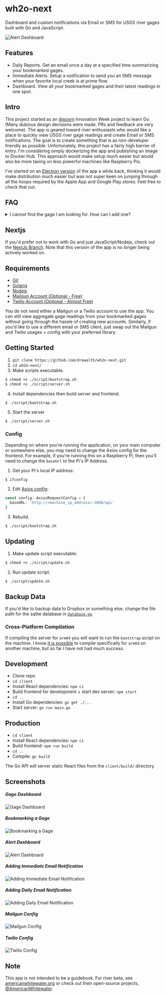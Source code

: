 # wh2o-next

Dashboard and custom notifications via Email or SMS for USGS river gages built with Go and JavaScript.

![Alert Dashboard](/client/public/wh2o-next-alert-01.png)

## Features

- Daily Reports. Get an email once a day at a specified time summarizing your bookmarked gages.
- Immediate Alerts. Setup a notification to send you an SMS message when your favorite local creek is at prime flow.
- Dashboard. View all your bookmarked gages and their latest readings in one spot.

## Intro

This project started as an [@sovrn](https://github.com/sovrn) Innovation Week project to learn Go (Many dubious design decisions were made. PRs and feedback are very welcome). The app is geared toward river enthusiasts who would like a place to quickly view USGS river gage readings and create Email or SMS notifications. The goal is to create something that is as non-developer friendly as possible. Unfortunately, this project has a fairly high barrier of entry. I'm considering simply dockerizing the app and publishing an image to Docker Hub. This approach would make setup much easier but would also be more taxing on less powerful machines like Raspberry Pis.

I've started on an [Electron version](https://github.com/drewalth/wh2o-desktop) of the app a while back, thinking it would make distribution much easier but was not super keen on jumping through all the hoops required by the Apple App and Google Play stores. Feel free to check that out.

## FAQ

<details>
<summary>
I cannot find the gage I am looking for. How can I add one?
</summary>

If you cannot find a USGS gage in the set, you can manually insert the gage's site number in the input when adding a bookmark. Alternatively, you can add the gage to the source JSON file. See all [gage sources](/core/lib/sources).

![USGS Page](/client/public/wh2o-next-gage-site-01.png)

</details>

## Nextjs

If you'd prefer not to work with Go and just JavaScript/Nodejs, check out the [NextJs Branch](https://github.com/drewalth/wh2o-next/tree/nextjs). Note that this version of the app is no longer being actively worked on.

## Requirements

- [Git](https://git-scm.com/)
- [Golang](https://go.dev/)
- [Nodejs](https://nodejs.org/en/)
- [Mailgun Account (Optional - Free)](https://www.mailgun.com/)
- [Twilio Account (Optional - Almost Free)](https://www.twilio.com/docs/sms)

You do not _need_ either a Mailgun or a Twilio account to use the app. You can still view aggregate gage readings from your bookmarked gages without going through the hassle of creating new accounts. Similarly, if you'd like to use a different email or SMS client, just swap out the Mailgun and Twilio usages + config with your preferred library.

## Getting Started

1. `git clone https://github.com/drewalth/wh2o-next.git`
2. `cd wh2o-next/`
3. Make scripts executable.

```sh
$ chmod +x ./script/bootstrap.sh
$ chmod +x ./script/server.sh
```

4. Install dependencies then build server and frontend.

```sh
$ ./script/bootstrap.sh
```

5. Start the server

```sh
$ ./script/server.sh
```

### Config

Depending on where you're running the application, on your main computer or somewhere else, you may need to change the Axios config for the frontend. For example, if you're running this on a Raspberry Pi, then you'll need to change the `baseUrl` to the Pi's IP Address.

1. Get your Pi's local IP address:

```sh
$ ifconfig
```

2. Edit [Axios config](/client/src/lib/http.ts):

```ts
const config: AxiosRequestConfig = {
  baseURL: 'http://<machine_ip_address>:3000/api'
}
```

3. Rebuild.

```sh
$ ./script/bootstrap.sh
```

## Updating

1. Make update script executable:

```sh
$ chmod +x ./script/update.sh
```

2. Run update script:

```sh
$ ./script/update.sh
```

## Backup Data

If you'd like to backup data to Dropbox or something else, change the file path for the sqlite database in [`database.go`](/database/database.go).

### Cross-Platform Compilation

If compiling the server for `arm64` you will want to run the `bootstrap` script on the machine. I know [it is possible](https://mansfield-devine.com/speculatrix/2019/02/go-on-raspberry-pi-simple-cross-compiling/) to compile specifically for `arm64` on another machine, but so far I have not had much success.

## Development

- Clone repo
- `cd client`
- Install React dependencies: `npm ci`
- Build frontend for development + start dev server: `npm start`
- `cd ..`
- Install Go dependencies: `go get ./...`
- Start server: `go run main.go`

## Production

- `cd client`
- Install React dependencies: `npm ci`
- Build frontend: `npm run build`
- `cd ..`
- Compile: `go build`

The Go API will server static React files from the `client/build/` directory.

## Screenshots

##### Gage Dashboard

![Gage Dashboard](/client/public/wh2o-next-gage-02.png)

##### Bookmarking a Gage

![Bookmarking a Gage](/client/public/wh2o-next-gage-01.png)

##### Alert Dashboard

![Alert Dashboard](/client/public/wh2o-next-alert-01.png)

##### Adding Immediate Email Notification

![Adding Immediate Email Notification](/client/public/wh2o-next-alert-02.png)

##### Adding Daily Email Notification

![Adding Daily Email Notification](/client/public/wh2o-next-alert-03.png)

##### Mailgun Config

![Mailgun Config](/client/public/wh2o-next-settings-02.png)

##### Twilio Config

![Twilio Config](/client/public/wh2o-next-settings-01.png)

## Note

This app is not intended to be a guidebook. For river beta, see [americanwhitewater.org](https://www.americanwhitewater.org/) or check out their open-source projects, [@AmericanWhitewater](https://github.com/AmericanWhitewater).
